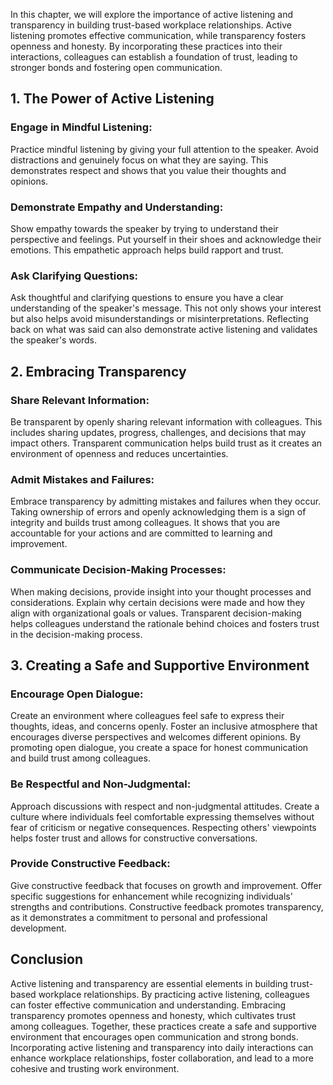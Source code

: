 
In this chapter, we will explore the importance of active listening and transparency in building trust-based workplace relationships. Active listening promotes effective communication, while transparency fosters openness and honesty. By incorporating these practices into their interactions, colleagues can establish a foundation of trust, leading to stronger bonds and fostering open communication.

1\. The Power of Active Listening
--------------------------------

### Engage in Mindful Listening:

Practice mindful listening by giving your full attention to the speaker. Avoid distractions and genuinely focus on what they are saying. This demonstrates respect and shows that you value their thoughts and opinions.

### Demonstrate Empathy and Understanding:

Show empathy towards the speaker by trying to understand their perspective and feelings. Put yourself in their shoes and acknowledge their emotions. This empathetic approach helps build rapport and trust.

### Ask Clarifying Questions:

Ask thoughtful and clarifying questions to ensure you have a clear understanding of the speaker's message. This not only shows your interest but also helps avoid misunderstandings or misinterpretations. Reflecting back on what was said can also demonstrate active listening and validates the speaker's words.

2\. Embracing Transparency
-------------------------

### Share Relevant Information:

Be transparent by openly sharing relevant information with colleagues. This includes sharing updates, progress, challenges, and decisions that may impact others. Transparent communication helps build trust as it creates an environment of openness and reduces uncertainties.

### Admit Mistakes and Failures:

Embrace transparency by admitting mistakes and failures when they occur. Taking ownership of errors and openly acknowledging them is a sign of integrity and builds trust among colleagues. It shows that you are accountable for your actions and are committed to learning and improvement.

### Communicate Decision-Making Processes:

When making decisions, provide insight into your thought processes and considerations. Explain why certain decisions were made and how they align with organizational goals or values. Transparent decision-making helps colleagues understand the rationale behind choices and fosters trust in the decision-making process.

3\. Creating a Safe and Supportive Environment
---------------------------------------------

### Encourage Open Dialogue:

Create an environment where colleagues feel safe to express their thoughts, ideas, and concerns openly. Foster an inclusive atmosphere that encourages diverse perspectives and welcomes different opinions. By promoting open dialogue, you create a space for honest communication and build trust among colleagues.

### Be Respectful and Non-Judgmental:

Approach discussions with respect and non-judgmental attitudes. Create a culture where individuals feel comfortable expressing themselves without fear of criticism or negative consequences. Respecting others' viewpoints helps foster trust and allows for constructive conversations.

### Provide Constructive Feedback:

Give constructive feedback that focuses on growth and improvement. Offer specific suggestions for enhancement while recognizing individuals' strengths and contributions. Constructive feedback promotes transparency, as it demonstrates a commitment to personal and professional development.

Conclusion
----------

Active listening and transparency are essential elements in building trust-based workplace relationships. By practicing active listening, colleagues can foster effective communication and understanding. Embracing transparency promotes openness and honesty, which cultivates trust among colleagues. Together, these practices create a safe and supportive environment that encourages open communication and strong bonds. Incorporating active listening and transparency into daily interactions can enhance workplace relationships, foster collaboration, and lead to a more cohesive and trusting work environment.
